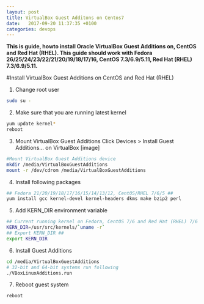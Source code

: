 ```yaml
---
layout: post
title: VirtualBox Guest Additons on Centos7
date:   2017-09-20 11:37:35 +0100
categories: devops
---
```


**This is guide, howto install Oracle VirtualBox Guest Additions on, CentOS and Red Hat (RHEL). This guide should work with Fedora 26/25/24/23/22/21/20/19/18/17/16, CentOS 7.3/6.9/5.11, Red Hat (RHEL) 7.3/6.9/5.11.**

#Install VirtualBox Guest Additions on CentOS and Red Hat (RHEL)
1. Change root user
```bash
sudo su -
```

2. Make sure that you are running latest kernel
```bash
yum update kernel*
reboot
```

3. Mount VirtualBox Guest Additions
Click Devices > Install Guest Additions… on VirtualBox
[image]

```bash
#Mount VirtualBox Guest Additions device
mkdir /media/VirtualBoxGuestAdditions
mount -r /dev/cdrom /media/VirtualBoxGuestAdditions
```

4. Install following packages
```bash
## Fedora 21/20/19/18/17/16/15/14/13/12, CentOS/RHEL 7/6/5 ##
yum install gcc kernel-devel kernel-headers dkms make bzip2 perl
```

5. Add KERN_DIR environment variable
```bash
## Current running kernel on Fedora, CentOS 7/6 and Red Hat (RHEL) 7/6 ##
KERN_DIR=/usr/src/kernels/`uname -r`
## Export KERN_DIR ##
export KERN_DIR
```

6. Install Guest Additions
```bash
cd /media/VirtualBoxGuestAdditions
# 32-bit and 64-bit systems run following
./VBoxLinuxAdditions.run
```

7. Reboot guest system

```bash
reboot
```
